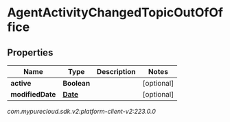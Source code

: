 # AgentActivityChangedTopicOutOfOffice


## Properties

| Name | Type | Description | Notes |
| ------------ | ------------- | ------------- | ------------- |
| **active** | **Boolean** |  |  [optional] |
| **modifiedDate** | [**Date**](Date) |  |  [optional] |




_com.mypurecloud.sdk.v2:platform-client-v2:223.0.0_
